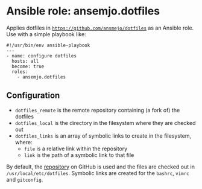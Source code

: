# Ansible role: ansemjo.dotfiles

Applies dotfiles in [`https://github.com/ansmejo/dotfiles`](https://github.com/ansemjo/dotfiles)
as an Ansible role. Use with a simple playbook like:

```
#!/usr/bin/env ansible-playbook
---
- name: configure dotfiles
  hosts: all
  become: true
  roles:
    - ansemjo.dotfiles
```

## Configuration

- `dotfiles_remote` is the remote repository containing (a fork of) the dotfiles
- `dotfiles_local` is the directory in the filesystem where they are checked out
- `dotfiles_links` is an array of symbolic links to create in the filesystem, where:
  - `file` is a relative link within the repository
  - `link` is the path of a symbolic link to that file

By default, the [repository](https://github.com/ansemjo/dotfiles) on GitHub is used
and the files are checked out in `/usr/local/etc/dotfiles`. Symbolic links are created
for the `bashrc`, `vimrc` and `gitconfig`.
